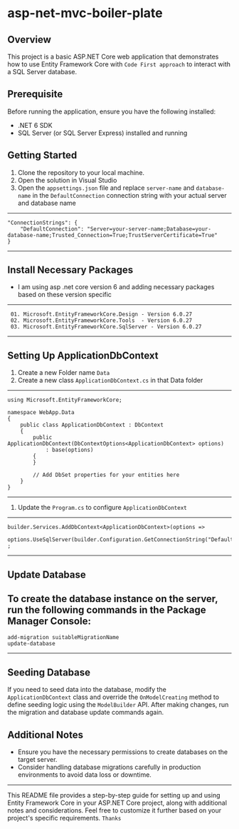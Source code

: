 # asp-net-mvc-boiler-plate

## Overview
This project is a basic ASP.NET Core web application that demonstrates how to use Entity Framework Core with `Code First approach` to interact with a SQL Server database.
## Prerequisite
Before running the application, ensure you have the following installed:
- .NET 6 SDK
- SQL Server (or SQL Server Express) installed and running

## Getting Started
01. Clone the repository to your local machine.
02. Open the solution in Visual Studio 
03. Open the `appsettings.json` file and replace `server-name` and `database-name` in the `DefaultConnection` connection string with your actual server and database name
---
```
"ConnectionStrings": {
    "DefaultConnection": "Server=your-server-name;Database=your-database-name;Trusted_Connection=True;TrustServerCertificate=True"
}
```
---

## Install Necessary Packages  
- I am using asp .net core version 6 and adding necessary packages based on these version specific

---
```
 01. Microsoft.EntityFrameworkCore.Design - Version 6.0.27
 02. Microsoft.EntityFrameworkCore.Tools  - Version 6.0.27
 03. Microsoft.EntityFrameworkCore.SqlServer - Version 6.0.27
```

---

## Setting Up ApplicationDbContext
01. Create a new Folder name `Data`
02. Create a new class `ApplicationDbContext.cs` in that Data folder 

---
```
using Microsoft.EntityFrameworkCore;

namespace WebApp.Data
{
    public class ApplicationDbContext : DbContext
    {
        public ApplicationDbContext(DbContextOptions<ApplicationDbContext> options)
            : base(options)
        {
        }

        // Add DbSet properties for your entities here
    }
}

```
---
01. Update the `Program.cs` to configure `ApplicationDbContext`
---
```
builder.Services.AddDbContext<ApplicationDbContext>(options =>
    options.UseSqlServer(builder.Configuration.GetConnectionString("DefaultConnection"))) ;
```
---
## Update Database
To create the database instance on the server, run the following commands in the Package Manager Console:
---
```
add-migration suitableMigrationName
update-database
```
---
## Seeding Database
If you need to seed data into the database, modify the `ApplicationDbContext` class and override the `OnModelCreating` method to define seeding logic using the `ModelBuilder` API. After making changes, run the migration and database update commands again.

## Additional Notes
- Ensure you have the necessary permissions to create databases on the target server.
- Consider handling database migrations carefully in production environments to avoid data loss or downtime.
---
This README file provides a step-by-step guide for setting up and using Entity Framework Core in your ASP.NET Core project, along with additional notes and considerations. Feel free to customize it further based on your project's specific requirements.
`Thanks`